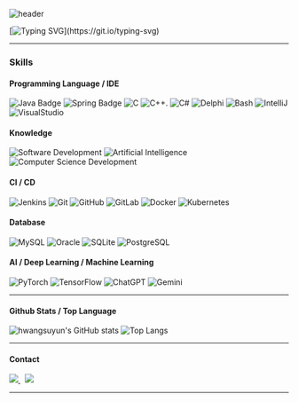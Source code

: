 ![header](https://capsule-render.vercel.app/api?type=soft&color=auto&height=300&section=header&text=WELCOME%20BR😊&fontSize=90)

[![Typing SVG](https://readme-typing-svg.demolab.com/?lines=I'm+suyeon.+enjoy+it!)](https://git.io/typing-svg)

---

### Skills

#### Programming Language / IDE
![Java Badge](https://img.shields.io/badge/-Java-3776AB?style=flat&logo=Java&logoColor=white) ![Spring Badge](https://img.shields.io/badge/-Spring-3776AB?style=flat&logo=Springm&logoColor=white)  ![C](https://img.shields.io/badge/-C-66CC66?style=flat&logo=C%2B%2B&logoColor=00599C) ![C++](https://img.shields.io/badge/-C++-66CC66?style=flat&logo=C%2B%2B&logoColor=00599C). ![C#](https://img.shields.io/badge/-CSharp-66CC66?style=flat&logo=C%2B%2B&logoColor=00599C)  ![Delphi](https://img.shields.io/badge/-Delphi-61DAFB?style=flat&logo=Delphi&logoColor=red) ![Bash](https://img.shields.io/badge/-Bash-444444?style=flat&logo=GnuBash) ![IntelliJ](https://img.shields.io/badge/-IntelliJ-123456?style=flat&logoColor=20232a) ![VisualStudio](https://img.shields.io/badge/-VisualStudio-123456?style=flat&logoColor=20232a)

#### Knowledge
![Software Development](https://img.shields.io/badge/-Software%20Development-FF6600?style=flat&logoColor=white) ![Artificial Intelligence](https://img.shields.io/badge/-Artificial%20Intelligence-4C8CBF?style=flat&logoColor=white)  ![Computer Science Development](https://img.shields.io/badge/-Computer%20Science-FAB040?style=flat&logoColor=white)

#### CI / CD
![Jenkins](https://img.shields.io/badge/-Jenkins-2088FF?style=flat&logo=Jenkins&logoColor=white) ![Git](https://img.shields.io/badge/-Git-004400?style=flat&logo=git) ![GitHub](https://img.shields.io/badge/-GitHub-444444?style=flat&logo=github) ![GitLab](https://img.shields.io/badge/-GitLab-444444?style=flat&logo=GitLab) ![Docker](https://img.shields.io/badge/-Docker-2496ED?style=flat-square&logo=docker&logoColor=white) ![Kubernetes](https://img.shields.io/badge/-Kubernetes-2496ED?style=flat-square&logo=kubernetes&logoColor=white)

#### Database
![MySQL](https://img.shields.io/badge/-MySQL-444444?style=flat&logo=MySQL) ![Oracle](https://img.shields.io/badge/-Oracle-336791?style=flat&logo=Oracle) ![SQLite](https://img.shields.io/badge/-SQLite-444444?style=flat&logo=SQLite) ![PostgreSQL](https://img.shields.io/badge/-PostgreSQL-336791?style=flat-square&logo=postgresql&logoColor=white)

#### AI / Deep Learning / Machine Learning
![PyTorch](http://img.shields.io/badge/-PyTorch-eee?style=flat-square&logo=pytorch&logoColor=EE4C2C) ![TensorFlow](http://img.shields.io/badge/-TensorFlow-eee?style=flat-square&logo=tensorflow&logoColor=FF6F00) ![ChatGPT](https://img.shields.io/badge/-ChatGPT-444444?style=flat&logo=ChatGPT) ![Gemini](https://img.shields.io/badge/-Gemini-444444?style=flat&logo=Gemini)

---
#### Github Stats / Top Language

![hwangsuyun's GitHub stats](https://github-readme-stats.vercel.app/api?username=hwangsuyun&show_icons=true&theme=radical)
![Top Langs](https://github-readme-stats.vercel.app/api/top-langs/?username=hwangsuyun&layout=compact)

---

#### Contact
<a href="https://blog.naver.com/hwangsuyun">
  <img src="https://img.shields.io/badge/Blog-11B48A?style=flat-square&logo=Vimeo&logoColor=white&link=https://blog.naver.com/hwangsuyun"/>
</a>&nbsp
<a href="mailto:hwangdkcla@gmail.com">
  <img src="https://img.shields.io/badge/Gmail-d14836?style=flat-square&logo=Gmail&logoColor=white&link=hwangdkcla@gmail.com"/>
</a>

---

<!--![BEPb's github contribution graph snake](https://raw.githubusercontent.com/BEPb/BEPb/output/github-contribution-grid-snake.svg)

---
<!--
**hwangsuyun/hwangsuyun** is a ✨ _special_ ✨ repository because its `README.md` (this file) appears on your GitHub profile.

Here are some ideas to get you started:

- 🔭 I’m currently working on ...
- 🌱 I’m currently learning ...
- 👯 I’m looking to collaborate on ...
- 🤔 I’m looking for help with ...
- 💬 Ask me about ...
- 📫 How to reach me: ...
- 😄 Pronouns: ...
- ⚡ Fun fact: ...
-->
